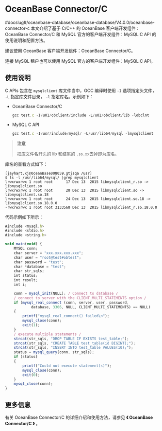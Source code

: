 # OceanBase Connector/C
#docslug#/oceanbase-database/oceanbase-database/V4.0.0/oceanbase-connector-c
本文介绍了基于 C/C++ 的 OceanBase 客户端开发组件：OceanBase Connector/C 和 MySQL 官方的客户端开发组件：MySQL C API 的使用说明和配置方法。

建议使用 OceanBase 客户端开发组件：OceanBase Connector/C。

连接 MySQL 租户也可以使用 MySQL 官方的客户端开发组件：MySQL C API。

## 使用说明

C APIs 包含在 `mysqlclient` 库文件当中，GCC 编译时使用 `-I` 选项指定头文件， `-L` 指定库文件目录， `-l` 指定库名。示例如下：

* OceanBase Connector/C

  ```javascript
  gcc test.c -I/u01/obclient/include -L/u01/obclient/lib -lobclnt
  ```

* MySQL C API

  ```javascript
  gcc test.c -I/usr/include/mysql/ -L/usr/lib64/mysql -lmysqlclient
  ```

>**注意**
>
>把库文件名开头的 lib 和结尾的 `.so.xx`去掉即为库名。

库名的查看方式如下：

```shell
[jayhart.xj@OceanBase008059.gtjsqa /usr] 
$ ls -l /usr/lib64/mysql/ |grep mysqlclient
lrwxrwxrwx 1 root root      17 Dec 13  2015 libmysqlclient_r.so -> libmysqlclient.so
lrwxrwxrwx 1 root root      20 Dec 13  2015 libmysqlclient.so -> libmysqlclient.so.18 
lrwxrwxrwx 1 root root      24 Dec 13  2015 libmysqlclient.so.18 -> libmysqlclient.so.18.0.0
-rwxrwxrwx 1 root root 3133560 Dec 13  2015 libmysqlclient_r.so.18.0.0
```

代码示例如下所示：

```javascript
#include <mysql.h>
#include <stdio.h>
#include <string.h>

void main(void) {
    MYSQL conn;
    char server = "xxx.xxx.xxx.xxx";
    char user = "root@test#obtest";                                                //用户名@租户名#集群名称
    char password = "test";                                                        //密码
    char *database = "test";                                                       //数据库名
    char str_sqls;
    int status;
    int result;
    int i;

    conn = mysql_init(NULL); / Connect to database /
    / connect to server with the CLIENT_MULTI_STATEMENTS option /
    if (mysql_real_connect (conn, server, user, password,
            database, 3306, NULL, CLIENT_MULTI_STATEMENTS) == NULL)
    {
        printf("mysql_real_connect() failed\n");
        mysql_close(conn);
        exit(1);
    }
    / execute multiple statements /
    strcat(str_sqls, "DROP TABLE IF EXISTS test_table;");
    strcat(str_sqls, "CREATE TABLE test_table(id BIGINT);");
    strcat(str_sqls, "INSERT INTO test_table VALUES(10);");
    status = mysql_query(conn, str_sqls);
    if (status)
    {
        printf("Could not execute statement(s)");
        mysql_close(conn);
        exit(0);
    }
    mysql_close(conn);
}
```

## 更多信息

有关 OceanBase Connector/C 的详细介绍和使用方法，请参见 **《 OceanBase Connector/C 》** 。
